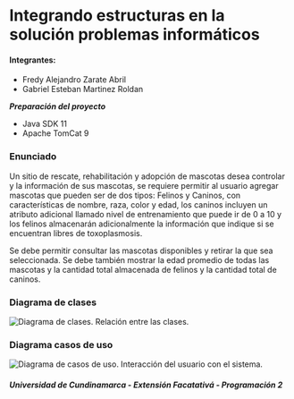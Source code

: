 # Integrando estructuras en la solución problemas informáticos

#### Integrantes:
- Fredy Alejandro Zarate Abril
- Gabriel Esteban Martinez Roldan

***Preparación del proyecto***
* Java SDK 11
* Apache TomCat 9

### Enunciado
Un sitio de rescate, rehabilitación y adopción de mascotas desea controlar y la información de sus mascotas, se requiere permitir al usuario agregar mascotas que pueden ser de dos tipos: Felinos y Caninos, con características de nombre, raza, color y edad, los caninos incluyen un atributo adicional llamado nivel de entrenamiento que puede ir de 0 a 10 y los felinos almacenarán adicionalmente la información que indique si se encuentran libres de toxoplasmosis.

Se debe permitir consultar las mascotas disponibles y retirar la que sea seleccionada. Se debe también mostrar la edad promedio de todas las mascotas y la cantidad total almacenada de felinos y la cantidad total de caninos.

### Diagrama de clases
![Diagrama de clases. Relación entre las clases.]()

### Diagrama casos de uso
![Diagrama de casos de uso. Interacción del usuario con el sistema.]()

##### Universidad de Cundinamarca - Extensión Facatativá - Programación 2
